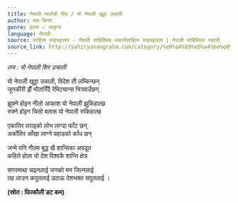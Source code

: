```yaml
---
title: नेपाली प्यारोडी गीत / यो नेपाली खुट्टा उचाली
author: राम बिनय
genre: हास्य – व्यङ्ग्य
language: नेपाली
source: साहित्य सङ्ग्रहालय - नेपाली साहित्यिक भकारीसाहित्य सङ्ग्रहालय | नेपाली साहित्यिक भकारी
source_link: http://sahityasangraha.com/category/%e0%a4%b9%e0%a4%be%e0%a4%b8%e0%a5%8d%e0%a4%af-%e0%a4%b5%e0%a5%8d%e0%a4%af%e0%a4%99%e0%a5%8d%e0%a4%97%e0%a5%8d%e0%a4%af/
---
```


*लय : यो नेपाली शिर उचाली*

यो नेपाली खुट्टा उचाली, विदेश ती लम्किन्छन्  
जूनकीरी झैँ भौतारिँदै रेमिट्यान्स भित्र्याउँछन्

झुक्ने होइन नीलो आकाश यो नेपाली झुकिहाल्छ  
रुक्ने होइन चिसो बतास यो नेपाली रुकिहाल्छ

एकातिर तराइको लोभ लाग्दा फाँट छन्  
अर्कोतिर आँखा लाग्ने पहाडको काँध छन्

जन्मे पनि गौतम बुद्ध खै शान्तिका अग्रदूत  
कहिले होला यो देश विश्वकै शान्ति क्षेत्र

सगरमाथा चढ्नलाई जनको मन जित्नलाई  
तह लाउन कपुतलाई उठाऊ देशभक्त सपुतलाई ।

**(स्रोत : फित्कौली डट कम)**
